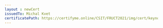 ```yaml
--- 
layout : newCert 
issuedTo: Michal Kvet 
certificatePath: https://certifyme.online/CSIT/FRUCT2021/img/cert/keynote/MichalKvet_daef8.png
--- 
```

